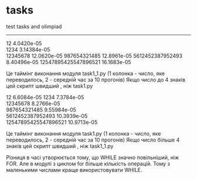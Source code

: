 # tasks
test tasks and olimpiad


----------




12    4.0420e-05    
1234           3.14384e-05              
12345678          12.0620e-05
987654321485       12.8961e-05
5612452387952493      8.40496e-05
12547895425547896521       16.1683e-05

Це таймінг виконання модуля task1_1.py (1 колонка - число, яке переводилось, 2 - середній час за 10 прогонів)
Якщо число до 4 знаків цей скрипт швидший , ніж task1.py

12        6.6084e-05
1234      7.3784e-05   
12345678       8.2766e-05   
987654321485         9.55984e-05   
5612452387952493       10.3939e-05    
12547895425547896521       10.9713e-05

Це таймінг виконання модуля task1.py (1 колонка - число, яке переводилось, 2 - середній час за 10 прогонів)
Якщо число більше 4 знаків цей скрипт швидший , ніж task1_1.py

Різниця в часі утворюється тому, що WHILE значно повільніший, ніж FOR. Але в модулі з циклом for більше кількість
операцій. Тому з маленькими числами краще використовувати WHILE.
